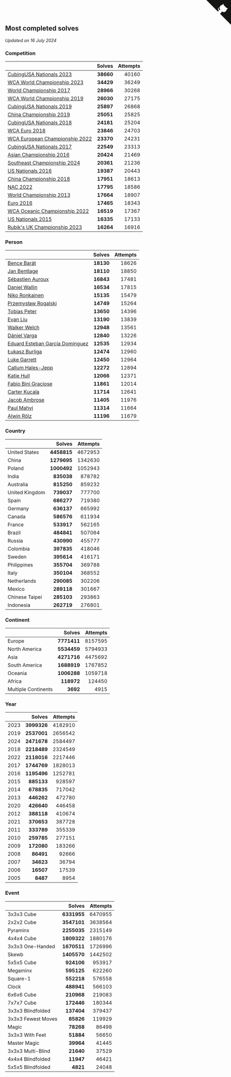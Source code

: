 ## Most completed solves

*Updated on 16 July 2024*


### Competition

|  | Solves | Attempts |
| :--- | ---: | ---: |
| [CubingUSA Nationals 2023](https://www.worldcubeassociation.org/competitions/CubingUSANationals2023) | **38660** | 40160 |
| [WCA World Championship 2023](https://www.worldcubeassociation.org/competitions/WC2023) | **34429** | 36249 |
| [World Championship 2017](https://www.worldcubeassociation.org/competitions/WC2017) | **28966** | 30268 |
| [WCA World Championship 2019](https://www.worldcubeassociation.org/competitions/WC2019) | **26030** | 27175 |
| [CubingUSA Nationals 2019](https://www.worldcubeassociation.org/competitions/CubingUSANationals2019) | **25897** | 26868 |
| [China Championship 2019](https://www.worldcubeassociation.org/competitions/ChinaChampionship2019) | **25051** | 25825 |
| [CubingUSA Nationals 2018](https://www.worldcubeassociation.org/competitions/CubingUSANationals2018) | **24181** | 25204 |
| [WCA Euro 2018](https://www.worldcubeassociation.org/competitions/Euro2018) | **23846** | 24703 |
| [WCA European Championship 2022](https://www.worldcubeassociation.org/competitions/Euro2022) | **23370** | 24231 |
| [CubingUSA Nationals 2017](https://www.worldcubeassociation.org/competitions/CubingUSANationals2017) | **22549** | 23313 |
| [Asian Championship 2016](https://www.worldcubeassociation.org/competitions/AsianChampionship2016) | **20424** | 21469 |
| [Southeast Championship 2024](https://www.worldcubeassociation.org/competitions/SoutheastChampionship2024) | **20361** | 21236 |
| [US Nationals 2016](https://www.worldcubeassociation.org/competitions/USNationals2016) | **19387** | 20443 |
| [China Championship 2018](https://www.worldcubeassociation.org/competitions/ChinaChampionship2018) | **17951** | 18613 |
| [NAC 2022](https://www.worldcubeassociation.org/competitions/NAC2022) | **17795** | 18586 |
| [World Championship 2013](https://www.worldcubeassociation.org/competitions/WC2013) | **17664** | 18907 |
| [Euro 2016](https://www.worldcubeassociation.org/competitions/Euro2016) | **17465** | 18343 |
| [WCA Oceanic Championship 2022](https://www.worldcubeassociation.org/competitions/OC2022) | **16519** | 17367 |
| [US Nationals 2015](https://www.worldcubeassociation.org/competitions/USNationals2015) | **16335** | 17133 |
| [Rubik's UK Championship 2023](https://www.worldcubeassociation.org/competitions/RubiksUKChampionship2023) | **16264** | 16916 |

### Person

|  | Solves | Attempts |
| :--- | ---: | ---: |
| [Bence Barát](https://www.worldcubeassociation.org/persons/2008BARA01) | **18130** | 18626 |
| [Jan Bentlage](https://www.worldcubeassociation.org/persons/2010BENT01) | **18110** | 18850 |
| [Sébastien Auroux](https://www.worldcubeassociation.org/persons/2008AURO01) | **16843** | 17481 |
| [Daniel Wallin](https://www.worldcubeassociation.org/persons/2013WALL03) | **16534** | 17815 |
| [Niko Ronkainen](https://www.worldcubeassociation.org/persons/2010RONK01) | **15135** | 15479 |
| [Przemysław Rogalski](https://www.worldcubeassociation.org/persons/2013ROGA02) | **14749** | 15264 |
| [Tobias Peter](https://www.worldcubeassociation.org/persons/2014PETE03) | **13650** | 14396 |
| [Evan Liu](https://www.worldcubeassociation.org/persons/2009LIUE01) | **13190** | 13839 |
| [Walker Welch](https://www.worldcubeassociation.org/persons/2011WELC01) | **12948** | 13561 |
| [Dániel Varga](https://www.worldcubeassociation.org/persons/2008VARG01) | **12840** | 13226 |
| [Eduard Esteban García Domínguez](https://www.worldcubeassociation.org/persons/2011EDUA01) | **12535** | 12934 |
| [Łukasz Burliga](https://www.worldcubeassociation.org/persons/2013BURL01) | **12474** | 12960 |
| [Luke Garrett](https://www.worldcubeassociation.org/persons/2017GARR05) | **12450** | 12964 |
| [Callum Hales-Jepp](https://www.worldcubeassociation.org/persons/2012HALE01) | **12272** | 12894 |
| [Katie Hull](https://www.worldcubeassociation.org/persons/2010HULL01) | **12066** | 12371 |
| [Fabio Bini Graciose](https://www.worldcubeassociation.org/persons/2010GRAC02) | **11861** | 12014 |
| [Carter Kucala](https://www.worldcubeassociation.org/persons/2015KUCA01) | **11714** | 12641 |
| [Jacob Ambrose](https://www.worldcubeassociation.org/persons/2010AMBR01) | **11405** | 11976 |
| [Paul Mahvi](https://www.worldcubeassociation.org/persons/2012MAHV01) | **11314** | 11664 |
| [Alwin Rölz](https://www.worldcubeassociation.org/persons/2016ROLZ01) | **11196** | 11679 |

### Country

|  | Solves | Attempts |
| :--- | ---: | ---: |
| United States | **4458815** | 4672953 |
| China | **1279695** | 1342630 |
| Poland | **1000492** | 1052943 |
| India | **835038** | 878782 |
| Australia | **815250** | 859232 |
| United Kingdom | **739037** | 777700 |
| Spain | **686277** | 719380 |
| Germany | **636137** | 665992 |
| Canada | **586576** | 611934 |
| France | **533917** | 562165 |
| Brazil | **484841** | 507064 |
| Russia | **430990** | 455777 |
| Colombia | **397835** | 418046 |
| Sweden | **395614** | 416171 |
| Philippines | **355704** | 369788 |
| Italy | **350104** | 368552 |
| Netherlands | **290085** | 302206 |
| Mexico | **289118** | 301667 |
| Chinese Taipei | **285103** | 293863 |
| Indonesia | **262719** | 276801 |

### Continent

|  | Solves | Attempts |
| :--- | ---: | ---: |
| Europe | **7771411** | 8157595 |
| North America | **5534459** | 5794933 |
| Asia | **4271716** | 4475692 |
| South America | **1688919** | 1767852 |
| Oceania | **1006288** | 1059718 |
| Africa | **118972** | 124450 |
| Multiple Continents | **3692** | 4915 |

### Year

|  | Solves | Attempts |
| :--- | ---: | ---: |
| 2023 | **3999326** | 4182910 |
| 2019 | **2537001** | 2656542 |
| 2024 | **2471678** | 2584497 |
| 2018 | **2218489** | 2324549 |
| 2022 | **2118016** | 2217446 |
| 2017 | **1744769** | 1828013 |
| 2016 | **1195496** | 1252781 |
| 2015 | **885133** | 928597 |
| 2014 | **678835** | 717042 |
| 2013 | **446262** | 472780 |
| 2020 | **426640** | 446458 |
| 2012 | **388118** | 410674 |
| 2021 | **370653** | 387728 |
| 2011 | **333789** | 355339 |
| 2010 | **259785** | 277151 |
| 2009 | **172080** | 183266 |
| 2008 | **86491** | 92666 |
| 2007 | **34623** | 36794 |
| 2006 | **16507** | 17539 |
| 2005 | **8487** | 8954 |

### Event

|  | Solves | Attempts |
| :--- | ---: | ---: |
| 3x3x3 Cube | **6331955** | 6470955 |
| 2x2x2 Cube | **3547101** | 3638564 |
| Pyraminx | **2255035** | 2315149 |
| 4x4x4 Cube | **1809322** | 1880176 |
| 3x3x3 One-Handed | **1670511** | 1726996 |
| Skewb | **1405570** | 1442502 |
| 5x5x5 Cube | **924106** | 953917 |
| Megaminx | **595125** | 622260 |
| Square-1 | **552218** | 576558 |
| Clock | **488941** | 566103 |
| 6x6x6 Cube | **210968** | 219083 |
| 7x7x7 Cube | **172446** | 180344 |
| 3x3x3 Blindfolded | **137404** | 379437 |
| 3x3x3 Fewest Moves | **85826** | 119929 |
| Magic | **78268** | 86498 |
| 3x3x3 With Feet | **51884** | 56650 |
| Master Magic | **39964** | 41445 |
| 3x3x3 Multi-Blind | **21640** | 37529 |
| 4x4x4 Blindfolded | **11947** | 46421 |
| 5x5x5 Blindfolded | **4821** | 24048 |


<a href="https://github.com/jonatanklosko/wca_statistics" class="github-corner" aria-label="View source on Github"><svg width="80" height="80" viewBox="0 0 250 250" style="fill:#151513; color:#fff; position: absolute; top: 0; border: 0; right: 0;" aria-hidden="true"><path d="M0,0 L115,115 L130,115 L142,142 L250,250 L250,0 Z"></path><path d="M128.3,109.0 C113.8,99.7 119.0,89.6 119.0,89.6 C122.0,82.7 120.5,78.6 120.5,78.6 C119.2,72.0 123.4,76.3 123.4,76.3 C127.3,80.9 125.5,87.3 125.5,87.3 C122.9,97.6 130.6,101.9 134.4,103.2" fill="currentColor" style="transform-origin: 130px 106px;" class="octo-arm"></path><path d="M115.0,115.0 C114.9,115.1 118.7,116.5 119.8,115.4 L133.7,101.6 C136.9,99.2 139.9,98.4 142.2,98.6 C133.8,88.0 127.5,74.4 143.8,58.0 C148.5,53.4 154.0,51.2 159.7,51.0 C160.3,49.4 163.2,43.6 171.4,40.1 C171.4,40.1 176.1,42.5 178.8,56.2 C183.1,58.6 187.2,61.8 190.9,65.4 C194.5,69.0 197.7,73.2 200.1,77.6 C213.8,80.2 216.3,84.9 216.3,84.9 C212.7,93.1 206.9,96.0 205.4,96.6 C205.1,102.4 203.0,107.8 198.3,112.5 C181.9,128.9 168.3,122.5 157.7,114.1 C157.9,116.9 156.7,120.9 152.7,124.9 L141.0,136.5 C139.8,137.7 141.6,141.9 141.8,141.8 Z" fill="currentColor" class="octo-body"></path></svg></a><style>.github-corner:hover .octo-arm{animation:octocat-wave 560ms ease-in-out}@keyframes octocat-wave{0%,100%{transform:rotate(0)}20%,60%{transform:rotate(-25deg)}40%,80%{transform:rotate(10deg)}}@media (max-width:500px){.github-corner:hover .octo-arm{animation:none}.github-corner .octo-arm{animation:octocat-wave 560ms ease-in-out}}</style>
